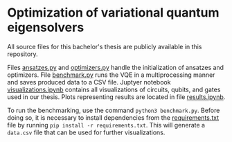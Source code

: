 # Optimization of variational quantum eigensolvers

All source files for this bachelor's thesis are publicly available in this repository.

Files [ansatzes.py](src/ansatzes.py) and [optimizers.py](src/optimizers.py) handle the initialization of ansatzes and
optimizers. File [benchmark.py](src/benchmark.py) runs the VQE in a multiprocessing manner and saves
produced data to a CSV file. Juptyer notebook [visualizations.ipynb](src/visualizations.ipynb) contains all
visualizations of circuits, qubits, and gates used in our thesis. Plots representing results
are located in file [results.ipynb](src/results.ipynb).

To run the benchmarking, use the command `python3 benchmark.py`. Before doing so, it is necessary to install dependencies from the [requirements.txt](src/requirements.txt) file by running `pip install -r requirements.txt`. This will generate a `data.csv` file that can be used for further visualizations.